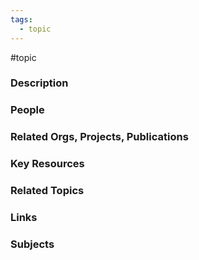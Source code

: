 ```yaml
---
tags:
  - topic
---
```

#topic

### Description

### People

### Related Orgs, Projects, Publications

### Key Resources

### Related Topics

### Links

### Subjects
